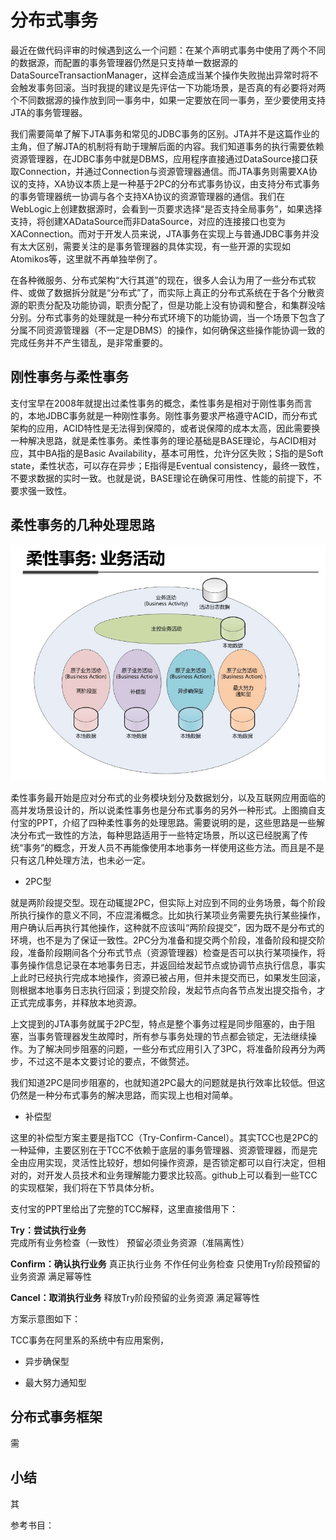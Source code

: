 # 分布式事务

最近在做代码评审的时候遇到这么一个问题：在某个声明式事务中使用了两个不同的数据源，而配置的事务管理器仍然是只支持单一数据源的DataSourceTransactionManager，这样会造成当某个操作失败抛出异常时将不会触发事务回滚。当时我提的建议是先评估一下功能场景，是否真的有必要将对两个不同数据源的操作放到同一事务中，如果一定要放在同一事务，至少要使用支持JTA的事务管理器。

我们需要简单了解下JTA事务和常见的JDBC事务的区别。JTA并不是这篇作业的主角，但了解JTA的机制将有助于理解后面的内容。我们知道事务的执行需要依赖资源管理器，在JDBC事务中就是DBMS，应用程序直接通过DataSource接口获取Connection，并通过Connection与资源管理器通信。而JTA事务则需要XA协议的支持，XA协议本质上是一种基于2PC的分布式事务协议，由支持分布式事务的事务管理器统一协调与各个支持XA协议的资源管理器的通信。我们在WebLogic上创建数据源时，会看到一页要求选择“是否支持全局事务”，如果选择支持，将创建XADataSource而非DataSource，对应的连接接口也变为XAConnection。而对于开发人员来说，JTA事务在实现上与普通JDBC事务并没有太大区别，需要关注的是事务管理器的具体实现，有一些开源的实现如Atomikos等，这里就不再单独举例了。

在各种微服务、分布式架构“大行其道”的现在，很多人会认为用了一些分布式软件、或做了数据拆分就是“分布式”了，而实际上真正的分布式系统在于各个分散资源的职责分配及功能协调，职责分配了，但是功能上没有协调和整合，和集群没啥分别。分布式事务的处理就是一种分布式环境下的功能协调，当一个场景下包含了分属不同资源管理器（不一定是DBMS）的操作，如何确保这些操作能协调一致的完成任务并不产生错乱，是非常重要的。

## 刚性事务与柔性事务

支付宝早在2008年就提出过柔性事务的概念，柔性事务是相对于刚性事务而言的，本地JDBC事务就是一种刚性事务。刚性事务要求严格遵守ACID，而分布式架构的应用，ACID特性是无法得到保障的，或者说保障的成本太高，因此需要换一种解决思路，就是柔性事务。柔性事务的理论基础是BASE理论，与ACID相对应，其中BA指的是Basic Availability，基本可用性，允许分区失败；S指的是Soft state，柔性状态，可以存在异步；E指得是Eventual consistency，最终一致性，不要求数据的实时一致。也就是说，BASE理论在确保可用性、性能的前提下，不要求强一致性。

## 柔性事务的几种处理思路

![柔性事务](https://github.com/gulfer/gulfer.github.io/blob/master/pic/soft-transaction.jpg)

柔性事务最开始是应对分布式的业务模块划分及数据划分，以及互联网应用面临的高并发场景设计的，所以说柔性事务也是分布式事务的另外一种形式。上图摘自支付宝的PPT，介绍了四种柔性事务的处理思路。需要说明的是，这些思路是一些解决分布式一致性的方法，每种思路适用于一些特定场景，所以这已经脱离了传统“事务”的概念，开发人员不再能像使用本地事务一样使用这些方法。而且是不是只有这几种处理方法，也未必一定。

* 2PC型

就是两阶段提交型。现在动辄提2PC，但实际上对应到不同的业务场景，每个阶段所执行操作的意义不同，不应混淆概念。比如执行某项业务需要先执行某些操作，用户确认后再执行其他操作，这种就不应该叫“两阶段提交”，因为既不是分布式的环境，也不是为了保证一致性。2PC分为准备和提交两个阶段，准备阶段和提交阶段，准备阶段期间各个分布式节点（资源管理器）检查是否可以执行某项操作，将事务操作信息记录在本地事务日志，并返回给发起节点或协调节点执行信息，事实上此时已经执行完成本地操作，资源已被占用，但并未提交而已，如果发生回滚，则根据本地事务日志执行回滚；到提交阶段，发起节点向各节点发出提交指令，才正式完成事务，并释放本地资源。

上文提到的JTA事务就属于2PC型，特点是整个事务过程是同步阻塞的，由于阻塞，当事务管理器发生故障时，所有参与事务处理的节点都会锁定，无法继续操作。为了解决同步阻塞的问题，一些分布式应用引入了3PC，将准备阶段再分为两步，不过这不是本文要讨论的要点，不做赘述。

我们知道2PC是同步阻塞的，也就知道2PC最大的问题就是执行效率比较低。但这仍然是一种分布式事务的解决思路，而实现上也相对简单。

* 补偿型

这里的补偿型方案主要是指TCC（Try-Confirm-Cancel）。其实TCC也是2PC的一种延伸，主要区别在于TCC不依赖于底层的事务管理器、资源管理器，而是完全由应用实现，灵活性比较好，想如何操作资源，是否锁定都可以自行决定，但相对的，对开发人员技术和业务理解能力要求比较高。github上可以看到一些TCC的实现框架，我们将在下节具体分析。

支付宝的PPT里给出了完整的TCC解释，这里直接借用下：

**Try：尝试执行业务**
完成所有业务检查（一致性）
预留必须业务资源（准隔离性）

**Confirm：确认执行业务**
真正执行业务
不作任何业务检查
只使用Try阶段预留的业务资源
满足幂等性

**Cancel：取消执行业务**
释放Try阶段预留的业务资源
满足幂等性

方案示意图如下：



TCC事务在阿里系的系统中有应用案例，

* 异步确保型



* 最大努力通知型



## 分布式事务框架

需

## 小结

其

参考书目：



